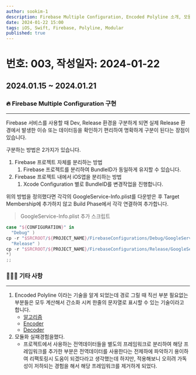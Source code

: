 ```yaml
---
author: sookim-1
description: Firebase Multiple Configuration, Encoded Polyline 소개, 모듈화 실패 경험
date: 2024-01-22 15:00
tags: iOS, Swift, Firebase, Polyline, Modular
published: true
---
```

# 번호: 003, 작성일자: 2024-01-22
## 2024.01.15 ~ 2024.01.21
### 🔥 Firebase Multiple Configuration 구현

---

Firebase 서비스를 사용할 때 Dev, Release 환경을 구분하게 되면 실제 Release 환경에서 발생한 이슈 또는 데이터등을 확인하기 편리하여 명확하게 구분이 된다는 장점이 있습니다.

구분하는 방법은 2가지가 있습니다.

1. Firebase 프로젝트 자체를 분리하는 방법
    1. Firebase 프로젝트를 분리하여 BundleID가 동일하게 유지할 수 있습니다.
2. Firebase 프로젝트 내에서 iOS앱을 분리하는 방법
    1. Xcode Configuration 별로 BundleID를 변경작업을 진행합니다.

위의 방법을 정의했다면 각각의 GoogleService-Info.plist를 다운받은 후 Target Membership에 추가하지 않고 Build Phase에서 각각 연결하여 추가합니다.

> GoogleService-Info.plist 추가 스크립트
> 

```swift
case "${CONFIGURATION}" in
  "Debug" )
cp -r "$SRCROOT/${PROJECT_NAME}/FirebaseConfigurations/Debug/GoogleService-Info.plist" "${BUILT_PRODUCTS_DIR}/${PRODUCT_NAME}.app/GoogleService-Info.plist" ;;
  "Release" )
cp -r "$SRCROOT/${PROJECT_NAME}/FirebaseConfigurations/Release/GoogleService-Info.plist" "${BUILT_PRODUCTS_DIR}/${PRODUCT_NAME}.app/GoogleService-Info.plist" ;;
*)
;;
```

### 🙋🏻‍♂️ 기타 사항

---

1. Encoded Polyline 이라는 기술을 알게 되었는데 경로 그릴 때 직선 부분 필요없는 부분들은 모두 계산해서 간소화 시켜 한줄의 문자열로 표시할 수 있는 기술이라고 합니다.
    - [알고리즘](https://developers.google.com/maps/documentation/utilities/polylinealgorithm)
    - [Encoder](https://developers.google.com/maps/documentation/utilities/polylineutility)
    - [Decoder](https://developers.google.com/maps/documentation/routes/polylinedecoder)
2. 모듈화 실패경험을했다.
    - 프로젝트에서 사용하는 전역데이터들을 별도의 프레임워크로 분리하여 해당 프레임워크를 추가한 부분은 전역데이터를 사용한다는 전제하에 파악하기 용이하여 리팩토링시 도움이 되겠다라고 생각했는데 하지만, 적용해보니 오히려 가독성이 저하되는 경험을 해서 해당 프레임워크를 제거하게 되었다.